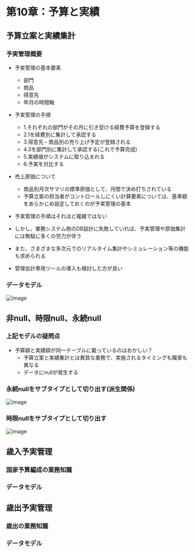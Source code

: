 # 第10章：予算と実績

## 予算立案と実績集計

### 予実管理概要

- 予実管理の基本要素
	- 部門
	- 商品
	- 得意先
	- 年月の時間軸

- 予実管理の手順
	- 1.それぞれの部門がその月に引き受ける経費予算を登録する
	- 2.1を経費別に集計して承認する
	- 3.得意先・商品別の売り上げ予定が登録される
	- 4.3を部門別に集計して承認する(これで予算完成)
	- 5.実績値がシステムに取り込まれる
	- 6.予実を対比する

- 売上原価について
	- 商品別月次サマリの標準原価として、月間で決め打ちされている
	- 予算立案の担当者がコントロールしにくい計算要素については、基準額をあらかじめ設定しておくのが予実管理の基本

- 予実管理の手順はそれほど複雑ではない
- しかし、業務システム側のDB設計に失敗していれば、予実管理や原価集計には無駄に多くの労力が伴う
- また、さまざまな多次元でのリアルタイム集計やシミュレーション等の機能も求められる
- 管理会計専用ツールの導入も検討した方が良い


### データモデル

![image](https://user-images.githubusercontent.com/44853475/147822732-f7f2a1d8-7471-4be4-a8df-581486bc9f99.png)


## 非null、時限null、永続null

### 上記モデルの疑問点

- 予算額と実績額が同一テーブルに載っているのはおかしい？
	- 予算立案と実績集計とは異質な業務で、実施されるタイミングも職掌も異なる
	- データにnullが発生する

### 永続nullをサブタイプとして切り出す(派生関係)

![image](https://user-images.githubusercontent.com/44853475/148685523-59f431e4-c8b6-4b43-9e4d-4eda4270fb5c.png)

### 時限nullをサブタイプとして切り出す

![image](https://user-images.githubusercontent.com/44853475/148685589-690ac796-417c-4969-b061-8aeb3126b188.png)

## 歳入予実管理

### 国家予算編成の業務知識

### データモデル

## 歳出予実管理

### 歳出の業務知識

### データモデル


